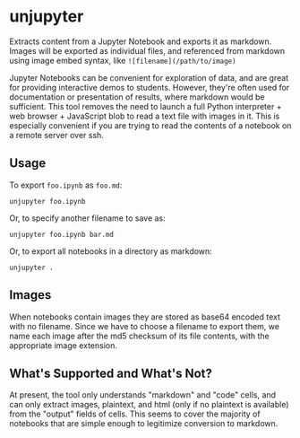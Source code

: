 # unjupyter

Extracts content from a Jupyter Notebook and exports it as markdown. Images will be exported as individual files, and referenced from markdown using image embed syntax, like `![filename](/path/to/image)`

Jupyter Notebooks can be convenient for exploration of data, and are great for providing interactive demos to students. However, they're often used for documentation or presentation of results, where markdown would be sufficient. This tool removes the need to launch a full Python interpreter + web browser + JavaScript blob to read a text file with images in it. This is especially convenient if you are trying to read the contents of a notebook on a remote server over ssh.

## Usage

To export `foo.ipynb` as `foo.md`:

    unjupyter foo.ipynb

Or, to specify another filename to save as:

	unjupyter foo.ipynb bar.md

Or, to export all notebooks in a directory as markdown:

	unjupyter .

## Images

When notebooks contain images they are stored as base64 encoded text with no filename. Since we have to choose a filename to export them, we name each image after the md5 checksum of its file contents, with the appropriate image extension.

## What's Supported and What's Not?

At present, the tool only understands "markdown" and "code" cells, and can only extract images, plaintext, and html (only if no plaintext is available) from the "output" fields of cells. This seems to cover the majority of notebooks that are simple enough to legitimize conversion to markdown.
